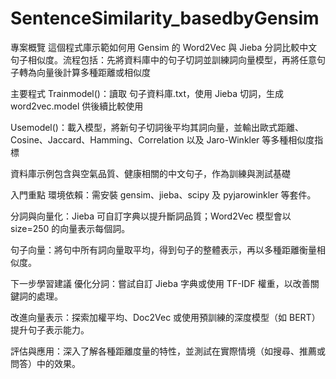 # SentenceSimilarity_basedbyGensim

專案概覽
這個程式庫示範如何用 Gensim 的 Word2Vec 與 Jieba 分詞比較中文句子相似度。流程包括：先將資料庫中的句子切詞並訓練詞向量模型，再將任意句子轉為向量後計算多種距離或相似度

主要程式
Trainmodel()：讀取 句子資料庫.txt，使用 Jieba 切詞，生成 word2vec.model 供後續比較使用

Usemodel()：載入模型，將新句子切詞後平均其詞向量，並輸出歐式距離、Cosine、Jaccard、Hamming、Correlation 以及 Jaro-Winkler 等多種相似度指標

資料庫示例包含與空氣品質、健康相關的中文句子，作為訓練與測試基礎

入門重點
環境依賴：需安裝 gensim、jieba、scipy 及 pyjarowinkler 等套件。

分詞與向量化：Jieba 可自訂字典以提升斷詞品質；Word2Vec 模型會以 size=250 的向量表示每個詞。

句子向量：將句中所有詞向量取平均，得到句子的整體表示，再以多種距離衡量相似度。

下一步學習建議
優化分詞：嘗試自訂 Jieba 字典或使用 TF-IDF 權重，以改善關鍵詞的處理。

改進向量表示：探索加權平均、Doc2Vec 或使用預訓練的深度模型（如 BERT）提升句子表示能力。

評估與應用：深入了解各種距離度量的特性，並測試在實際情境（如搜尋、推薦或問答）中的效果。
